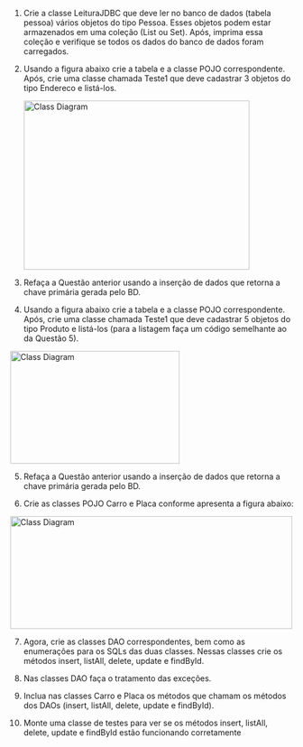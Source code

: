 1. Crie a classe LeituraJDBC que deve ler no banco de dados (tabela pessoa) vários objetos do tipo
   Pessoa. Esses objetos podem estar armazenados em uma coleção (List ou Set). Após, imprima
   essa coleção e verifique se todos os dados do banco de dados foram carregados.


2. Usando a figura abaixo crie a tabela e a classe POJO correspondente. Após, crie uma classe
   chamada Teste1 que deve cadastrar 3 objetos do tipo Endereco e listá-los.

   <img alt="Class Diagram" height="300" src="http://www.plantuml.com/plantuml/proxy?src=https://raw.githubusercontent.com/leonardogoandete/PW1/java_interface/src/aula9/uml/endereco.puml" width="400"/>


3. Refaça a Questão anterior usando a inserção de dados que retorna a chave primária gerada pelo BD.


4. Usando a figura abaixo crie a tabela e a classe POJO correspondente. Após, crie uma classe
   chamada Teste1 que deve cadastrar 5 objetos do tipo Produto e listá-los (para a listagem faça
   um código semelhante ao da Questão 5).

<img alt="Class Diagram" height="200" src="http://www.plantuml.com/plantuml/proxy?src=https://raw.githubusercontent.com/leonardogoandete/PW1/java_interface/src/aula9/uml/produto.puml" width="300"/>

5) Refaça a Questão anterior usando a inserção de dados que retorna a chave primária gerada pelo BD.


6) Crie as classes POJO Carro e Placa conforme apresenta a figura abaixo:

<img alt="Class Diagram" height="200" src="http://www.plantuml.com/plantuml/proxy?src=https://raw.githubusercontent.com/leonardogoandete/PW1/java_interface/src/aula9/uml/carro_placa.puml" width="500"/>

7) Agora, crie as classes DAO correspondentes, bem como as enumerações para os SQLs das duas
   classes. Nessas classes crie os métodos insert, listAll, delete, update e findById.


8) Nas classes DAO faça o tratamento das exceções.


9) Inclua nas classes Carro e Placa os métodos que chamam os métodos dos DAOs (insert, listAll,
   delete, update e findById).


10) Monte uma classe de testes para ver se os métodos insert, listAll, delete, update e findById estão funcionando corretamente
